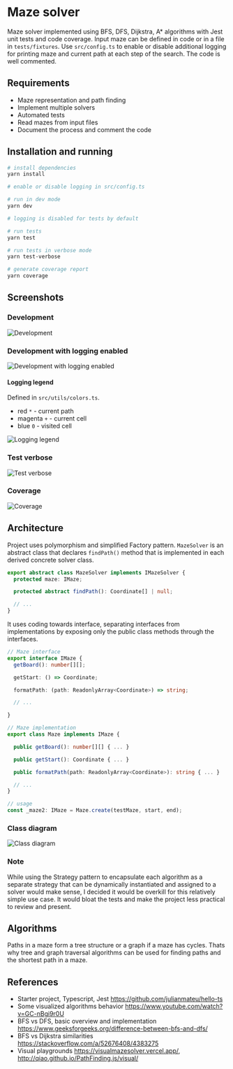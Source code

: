 # Maze solver

Maze solver implemented using BFS, DFS, Dijkstra, A\* algorithms with Jest unit tests and code coverage. Input maze can be defined in code or in a file in `tests/fixtures`. Use `src/config.ts` to enable or disable additional logging for printing maze and current path at each step of the search. The code is well commented.

## Requirements

- Maze representation and path finding
- Implement multiple solvers
- Automated tests
- Read mazes from input files
- Document the process and comment the code

## Installation and running

```bash
# install dependencies
yarn install

# enable or disable logging in src/config.ts

# run in dev mode
yarn dev

# logging is disabled for tests by default

# run tests
yarn test

# run tests in verbose mode
yarn test-verbose

# generate coverage report
yarn coverage
```

## Screenshots

### Development

![Development](./docs/screenshots/yarn-dev.png)

### Development with logging enabled

![Development with logging enabled](./docs/screenshots/yarn-dev-enable-logging.png)

#### Logging legend

Defined in `src/utils/colors.ts`.

- red `*` - current path
- magenta `+` - current cell
- blue `0` - visited cell

![Logging legend](./docs/screenshots/logging-legend.png)

### Test verbose

![Test verbose](./docs/screenshots/yarn-test-verbose.png)

### Coverage

![Coverage](./docs/screenshots/yarn-coverage.png)

## Architecture

Project uses polymorphism and simplified Factory pattern. `MazeSolver` is an abstract class that declares `findPath()` method that is implemented in each derived concrete solver class.

```ts
export abstract class MazeSolver implements IMazeSolver {
  protected maze: IMaze;

  protected abstract findPath(): Coordinate[] | null;

  // ...
}
```

It uses coding towards interface, separating interfaces from implementations by exposing only the public class methods through the interfaces.

```ts
// Maze interface
export interface IMaze {
  getBoard(): number[][];

  getStart: () => Coordinate;

  formatPath: (path: ReadonlyArray<Coordinate>) => string;

  // ...

}

// Maze implementation
export class Maze implements IMaze {

  public getBoard(): number[][] { ... }

  public getStart(): Coordinate { ... }

  public formatPath(path: ReadonlyArray<Coordinate>): string { ... }

  // ...
}

// usage
const _maze2: IMaze = Maze.create(testMaze, start, end);
```

### Class diagram

![Class diagram](./docs/diagrams/maze-solver-class-diagram.drawio.png)

### Note

While using the Strategy pattern to encapsulate each algorithm as a separate strategy that can be dynamically instantiated and assigned to a solver would make sense, I decided it would be overkill for this relatively simple use case. It would bloat the tests and make the project less practical to review and present.

## Algorithms

Paths in a maze form a tree structure or a graph if a maze has cycles. Thats why tree and graph traversal algorithms can be used for finding paths and the shortest path in a maze.

## References

- Starter project, Typescript, Jest https://github.com/julianmateu/hello-ts
- Some visualized algorithms behavior https://www.youtube.com/watch?v=GC-nBgi9r0U
- BFS vs DFS, basic overview and implementation https://www.geeksforgeeks.org/difference-between-bfs-and-dfs/
- BFS vs Dijkstra similarities https://stackoverflow.com/a/52676408/4383275
- Visual playgrounds https://visualmazesolver.vercel.app/, http://qiao.github.io/PathFinding.js/visual/
